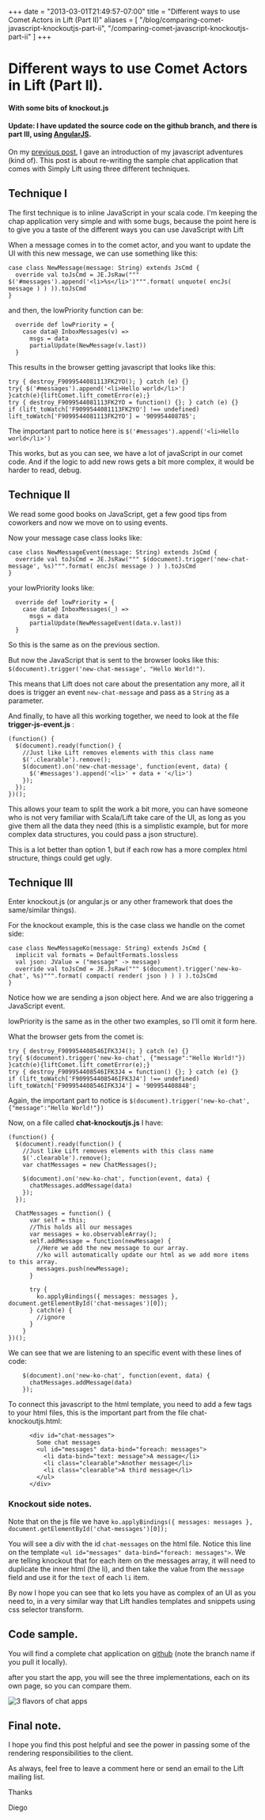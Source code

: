 +++
date = "2013-03-01T21:49:57-07:00"
title = "Different ways to use Comet Actors in Lift (Part II)"
aliases = [
	"/blog/comparing-comet-javascript-knockoutjs-part-ii",
	"/comparing-comet-javascript-knockoutjs-part-ii"
]
+++

[title: ]: /
[category: Lift]: /
[date: 2013/3/1]: /
[tags: {lift, Scala, comet actors, comet, actors, knockoutjs, javascript}]: /


# Different ways to use Comet Actors in Lift (Part II).
#### With some bits of knockout.js

#### Update: I have updated the source code on the github branch, and there is part III, using [AngularJS](https://fmpwizard.telegr.am/blog/comparing-comet-javascript-angularjs-part-iii).

On my [previous post](https://fmpwizard.telegr.am/blog/comparing-comet-javascript-knockoutjs), I gave an introduction of my javascript adventures (kind of). This post is about re-writing the sample chat application that comes with Simply Lift using three different techniques.

## Technique I

The first technique is to inline JavaScript in your scala code. I'm keeping the chap application very simple and with some bugs, because the point here is to give you a taste of the different ways you can use JavaScript with Lift

When a message comes in to the comet actor, and you want to update the UI with this new message, we can use something like this:

```
case class NewMessage(message: String) extends JsCmd {
  override val toJsCmd = JE.JsRaw(""" $('#messages').append('<li>%s</li>')""".format( unquote( encJs( message ) ) )).toJsCmd
}
```

and then, the lowPriority function can be:

```
  override def lowPriority = {
    case data@ InboxMessages(v) =>
      msgs = data
      partialUpdate(NewMessage(v.last))
  }
```

This results in the browser getting javascript that looks like this:

```
try { destroy_F9099544081113FK2YO(); } catch (e) {}
try{ $('#messages').append('<li>Hello world</li>')
}catch(e){liftComet.lift_cometError(e);}
try { destroy_F9099544081113FK2YO = function() {}; } catch (e) {}
if (lift_toWatch['F9099544081113FK2YO'] !== undefined) lift_toWatch['F9099544081113FK2YO'] = '909954408785';
```

The important part to notice here is `$('#messages').append('<li>Hello world</li>')`

This works, but as you can see, we have a lot of javaScript in our comet code. And if the logic to add new rows gets a bit more complex, it would be harder to read, debug.

## Technique II

We read some good books on JavaScript, get a few good tips from coworkers and now we move on to using events.

Now your message case class looks like:

```
case class NewMessageEvent(message: String) extends JsCmd {
  override val toJsCmd = JE.JsRaw(""" $(document).trigger('new-chat-message', %s)""".format( encJs( message ) ) ).toJsCmd
}

```

your lowPriority looks like:

```
  override def lowPriority = {
    case data@ InboxMessages(_) =>
      msgs = data
      partialUpdate(NewMessageEvent(data.v.last))
  }
```

So this is the same as on the previous section.

But now the JavaScript that is sent to the browser looks like this: `$(document).trigger('new-chat-message', "Hello World!")`.

This means that Lift does not care about the presentation any more, all it does is trigger an event `new-chat-message` and pass as a `String` as a parameter.

And finally, to have all this working together, we need to look at the file **trigger-js-event.js** :

```
(function() {
  $(document).ready(function() {
    //Just like Lift removes elements with this class name
    $('.clearable').remove();
    $(document).on('new-chat-message', function(event, data) {
      $('#messages').append('<li>' + data + '</li>')
    });
  });
})();
```

This allows your team to split the work a bit more, you can have someone who is not very familiar with Scala/Lift take care of the UI, as long as you give them all the data they need (this is a simplistic example, but for more complex data structures, you could pass a json structure).

This is a lot better than option 1, but if each row has a more complex html structure, things could get ugly.

## Technique III

Enter knockout.js (or angular.js or any other framework that does the same/similar things).

For the knockout example, this is the case class we handle on the comet side:

```
case class NewMessageKo(message: String) extends JsCmd {
  implicit val formats = DefaultFormats.lossless
  val json: JValue = ("message" -> message)
  override val toJsCmd = JE.JsRaw(""" $(document).trigger('new-ko-chat', %s)""".format( compact( render( json ) ) ) ).toJsCmd
}

```

Notice how we are sending a json object here. And we are also triggering a JavaScript event.

lowPriority is the same as in the other two examples, so I'll omit it form here.

What the browser gets from the comet is:

```
try { destroy_F909954408546IFK3J4(); } catch (e) {}
try{ $(document).trigger('new-ko-chat', {"message":"Hello World!"})
}catch(e){liftComet.lift_cometError(e);}
try { destroy_F909954408546IFK3J4 = function() {}; } catch (e) {}
if (lift_toWatch['F909954408546IFK3J4'] !== undefined) lift_toWatch['F909954408546IFK3J4'] = '909954408848';
```

Again, the important part to notice is `$(document).trigger('new-ko-chat', {"message":"Hello World!"})`

Now, on a file called **chat-knockoutjs.js** I have:

```
(function() {
  $(document).ready(function() {
    //Just like Lift removes elements with this class name
    $('.clearable').remove();
    var chatMessages = new ChatMessages();

    $(document).on('new-ko-chat', function(event, data) {
      chatMessages.addMessage(data)
    });
  });

  ChatMessages = function() {
      var self = this;
      //This holds all our messages
      var messages = ko.observableArray();
      self.addMessage = function(newMessage) {
        //Here we add the new message to our array.
        //ko will automatically update our html as we add more items to this array.
        messages.push(newMessage);
      }

      try {
        ko.applyBindings({ messages: messages }, document.getElementById('chat-messages')[0]);
      } catch(e) {
        //ignore
      }
    }
})();

```
We can see that we are listening to an specific event with these lines of code:

```
    $(document).on('new-ko-chat', function(event, data) {
      chatMessages.addMessage(data)
    });
```

To connect this javascript to the html template, you need to add a few tags to your html files, this is the important part from the file chat-knockoutjs.html:

```
      <div id="chat-messages">
        Some chat messages
        <ul id="messages" data-bind="foreach: messages">
          <li data-bind="text: message">A message</li>
          <li class="clearable">Another message</li>
          <li class="clearable">A third message</li>
        </ul>
      </div>
```

### Knockout side notes.

Note that on the js file we have `ko.applyBindings({ messages: messages }, document.getElementById('chat-messages')[0]);`

You will see a div with the id `chat-messages` on the html file.
Notice this line on the template `<ul id="messages" data-bind="foreach: messages">`. We are telling knockout that for each item on the messages array, it will need to duplicate the inner html (the li), and then take the value from the `message` field and use it for the `text` of each `li` item.

By now I hope you can see that ko lets you have as complex of an UI as you need to, in a very similar way that Lift handles templates and snippets using css selector transform.

## Code sample.

You will find a complete chat application on [github](https://github.com/fmpwizard/lift_starter_2.4/tree/compare-chat-apps-comet-lift) (note the branch name if you pull it locally).

after you start the app, you will see the three implementations, each on its own page, so you can compare them.


![3 flavors of chat apps](/images/chat-app-3-flavors.jpg)

## Final note.

I hope you find this post helpful and see the power in passing some of the rendering responsibilities to the client.

As always, feel free to leave a comment here or send an email to the Lift mailing list.

Thanks

  Diego
